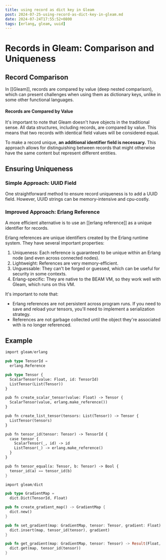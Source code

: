 ```yaml
---
title: using record as dict key in Gleam
post: 2024-07-25-using-record-as-dict-key-in-gleam.md
date: 2024-07-24T17:55:52+0800
tags: [erlang, gleam, uuid]
---
```

# Records in Gleam: Comparison and Uniqueness

## Record Comparison

In [[Gleam]], records are compared by value (deep nested comparison), which can present challenges when using them as dictionary keys, unlike in some other functional languages.
#### Records are Compared by Value

It's important to note that Gleam doesn't have objects in the traditional sense. All data structures, including records, are compared by value. This means that two records with identical field values will be considered equal.

To make a record unique, **an additional identifier field is necessary.** This approach allows for distinguishing between records that might otherwise have the same content but represent different entities.
## Ensuring Uniqueness

### Simple Approach: UUID Field

One straightforward method to ensure record uniqueness is to add a UUID field. However, UUID strings can be memory-intensive and cpu-costly.

### Improved Approach: Erlang Reference

A more efficient alternative is to use an [[erlang reference]] as a unique identifier for records.

Erlang references are unique identifiers created by the Erlang runtime system. They have several important properties:

1. Uniqueness: Each reference is guaranteed to be unique within an Erlang node (and even across connected nodes).
2. Lightweight: References are very memory-efficient.
3. Unguessable: They can't be forged or guessed, which can be useful for security in some contexts.
4. Erlang-specific: They are native to the BEAM VM, so they work well with Gleam, which runs on this VM.

It's important to note that:
- Erlang references are not persistent across program runs. If you need to save and reload your tensors, you'll need to implement a serialization strategy.
- References are not garbage collected until the object they're associated with is no longer referenced.

## Example

```rust
import gleam/erlang

pub type TensorId =
  erlang.Reference

pub type Tensor {
  ScalarTensor(value: Float, id: TensorId)
  ListTensor(List(Tensor))
}

pub fn create_scalar_tensor(value: Float) -> Tensor {
  ScalarTensor(value, erlang.make_reference())
}

pub fn create_list_tensor(tensors: List(Tensor)) -> Tensor {
  ListTensor(tensors)
}

pub fn tensor_id(tensor: Tensor) -> TensorId {
  case tensor {
    ScalarTensor(_, id) -> id
    ListTensor(_) -> erlang.make_reference()
  }
}

pub fn tensor_equal(a: Tensor, b: Tensor) -> Bool {
  tensor_id(a) == tensor_id(b)
}
```

```rust
import gleam/dict

pub type GradientMap =
  dict.Dict(TensorId, Float)

pub fn create_gradient_map() -> GradientMap {
  dict.new()
}

pub fn set_gradient(map: GradientMap, tensor: Tensor, gradient: Float) -> GradientMap {
  dict.insert(map, tensor_id(tensor), gradient)
}

pub fn get_gradient(map: GradientMap, tensor: Tensor) -> Result(Float, Nil) {
  dict.get(map, tensor_id(tensor))
}
```